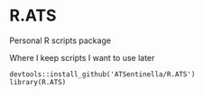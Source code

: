 # R.ATS
Personal R scripts package


Where I keep scripts I want to use later

```
devtools::install_github('ATSentinella/R.ATS')
library(R.ATS)
```
